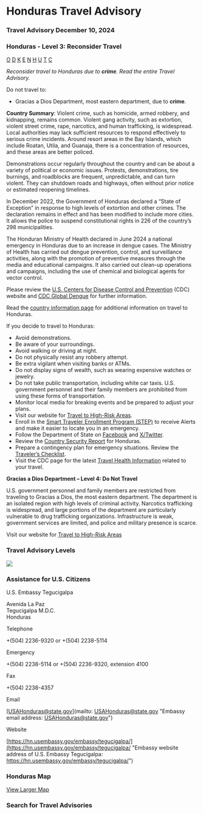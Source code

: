 # Honduras Travel Advisory

### Travel Advisory December 10, 2024

### Honduras - Level 3: Reconsider Travel

[O](javascript:void(0); "Tool Tip: Other")
[D](javascript:void(0); "Tool Tip: Wrongful Detention")
[K](javascript:void(0); "Tool Tip: Kidnap and Hostage")
[E](javascript:void(0); "Tool Tip: Event")
[N](javascript:void(0); "Tool Tip: Disaster")
[H](javascript:void(0); "Tool Tip: Health")
[U](javascript:void(0); "Tool Tip: Civil Unrest")
[T](javascript:void(0); "Tool Tip: Terrorism")
[C](javascript:void(0); "Tool Tip: Crimes")

*Reconsider travel to Honduras due to **crime**. Read the entire Travel Advisory.*

Do not travel to:

* Gracias a Dios Department, most eastern department, due to **crime**.

**Country Summary**: Violent crime, such as homicide, armed robbery, and kidnapping, remains common. Violent gang activity, such as extortion, violent street crime, rape, narcotics, and human trafficking, is widespread. Local authorities may lack sufficient resources to respond effectively to serious crime incidents. Around resort areas in the Bay Islands, which include Roatan, Utila, and Guanaja, there is a concentration of resources, and these areas are better policed.

Demonstrations occur regularly throughout the country and can be about a variety of political or economic issues. Protests, demonstrations, tire burnings, and roadblocks are frequent, unpredictable, and can turn violent. They can shutdown roads and highways, often without prior notice or estimated reopening timelines.

In December 2022, the Government of Honduras declared a “State of Exception” in response to high levels of extortion and other crimes. The declaration remains in effect and has been modified to include more cities. It allows the police to suspend constitutional rights in 226 of the country’s 298 municipalities.

The Honduran Ministry of Health declared in June 2024 a national emergency in Honduras due to an increase in dengue cases. The Ministry of Health has carried out dengue prevention, control, and surveillance activities, along with the promotion of preventive measures through the media and educational campaigns. It also carried out clean-up operations and campaigns, including the use of chemical and biological agents for vector control.

Please review the [U.S. Centers for Disease Control and Prevention](https://mcas-proxyweb.mcas.ms/certificate-checker?login=false&originalUrl=https%3A%2F%2Fwwwnc.cdc.gov.mcas.ms%2Ftravel%2Fdestinations%2Ftraveler%2Fnone%2Fhonduras%3Fs_cid%3Dncezid-dgmq-travel-single-001%26McasTsid%3D20892&McasCSRF=c0faf6210156a766d6d56a468090eadbf7ff14e9134b92c8bb1ab41cbd1c7567) (CDC) website and [CDC Global Dengue](https://mcas-proxyweb.mcas.ms/certificate-checker?login=false&originalUrl=https%3A%2F%2Fwwwnc.cdc.gov.mcas.ms%2Ftravel%2Fnotices%2Flevel1%2Fdengue-global%3FMcasTsid%3D20892&McasCSRF=c0faf6210156a766d6d56a468090eadbf7ff14e9134b92c8bb1ab41cbd1c7567) for further information.

Read the [country information page](https://travel.state.gov/content/travel/en/international-travel/International-Travel-Country-Information-Pages/Honduras.html) for additional information on travel to Honduras.

If you decide to travel to Honduras:

* Avoid demonstrations.
* Be aware of your surroundings.
* Avoid walking or driving at night.
* Do not physically resist any robbery attempt.
* Be extra vigilant when visiting banks or ATMs.
* Do not display signs of wealth, such as wearing expensive watches or jewelry.
* Do not take public transportation, including white car taxis. U.S. government personnel and their family members are prohibited from using these forms of transportation.
* Monitor local media for breaking events and be prepared to adjust your plans.
* Visit our website for [Travel to High-Risk Areas](https://travel.state.gov/content/passports/en/go/TraveltoHighRiskAreas.html).
* Enroll in the [Smart Traveler Enrollment Program (STEP)](https://step.state.gov/) to receive Alerts and make it easier to locate you in an emergency.
* Follow the Department of State on [Facebook](https://www.facebook.com/travelgov) and [X/Twitter](https://twitter.com/StateDept?ref_src=twsrc%5Egoogle%7Ctwcamp%5Eserp%7Ctwgr%5Eauthor).
* Review the [Country Security Report](https://www.osac.gov/Content/Browse/Report?subContentTypes=Country%20Security%20Report) for Honduras.
* Prepare a contingency plan for emergency situations. Review the [Traveler’s Checklist](https://travel.state.gov/content/passports/en/go/checklist.html).
* Visit the CDC page for the latest [Travel Health Information](https://wwwnc.cdc.gov/travel/destinations/list) related to your travel.

**Gracias a Dios Department – Level 4: Do Not Travel**

U.S. government personnel and family members are restricted from traveling to Gracias a Dios, the most eastern department. The department is an isolated region with high levels of criminal activity. Narcotics trafficking is widespread, and large portions of the department are particularly vulnerable to drug trafficking organizations. Infrastructure is weak, government services are limited, and police and military presence is scarce.

Visit our website for [Travel to High-Risk Areas](https://travel.state.gov/content/passports/en/go/TraveltoHighRiskAreas.html)

### Travel Advisory Levels

[![](/content/dam/NEWTravelAssets/images/travel-levelv2.svg)](/content/travel/en/international-travel/before-you-go/about-our-new-products.html "Travel Advisory Levels")

### Assistance for U.S. Citizens

U.S. Embassy Tegucigalpa

Avenida La Paz  
Tegucigalpa M.D.C.  
Honduras

Telephone

+(504) 2236-9320 or +(504) 2238-5114

Emergency

+(504) 2238-5114 or +(504) 2236-9320, extension 4100

Fax

+(504) 2238-4357

Email

[USAHonduras@state.gov](mailto: USAHonduras@state.gov "Embassy email address: USAHonduras@state.gov")

Website

[https://hn.usembassy.gov/embassy/tegucigalpa/](https://hn.usembassy.gov/embassy/tegucigalpa/ "Embassy website address of U.S. Embassy Tegucigalpa: https://hn.usembassy.gov/embassy/tegucigalpa/")

### Honduras Map

[View Larger Map](https://travelmaps.state.gov/TSGMap/?extent=-92.469317498,12.961483065,-81.83077289,18.333105529 "Map of Honduras")



### Search for Travel Advisories